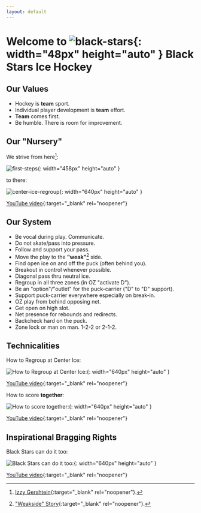 ```yaml
---
layout: default
---
```

<link rel="stylesheet" href="/style.css">

# Welcome to ![black-stars](https://github.com/user-attachments/assets/a0a1b503-7293-4040-94b2-f1fab3a1d379){: width="48px" height="auto" } Black Stars Ice Hockey 

## Our Values

- Hockey is **team** sport.
- Individual player development is **team** effort.
- **Team** comes first.
- Be humble. There is room for improvement.

## Our "Nursery"

We strive from here[^2]:

![first-steps](https://github.com/user-attachments/assets/e9728cd9-4861-4622-b5aa-d0b053ae36a0){: width="458px" height="auto" }

to there:

![center-ice-regroup](https://github.com/user-attachments/assets/9faa6bf5-35a3-4ba0-a658-482aaf9403d7){: width="640px" height="auto" }

[YouTube video](https://youtu.be/xUTFwUlOSwE){:target="_blank" rel="noopener"}

## Our System

- Be vocal during play. Communicate.
- Do not skate/pass into pressure.
- Follow and support your pass.
- Move the play to the **"weak"**[^1] side.
- Find open ice on and off the puck (often behind you).
- Breakout in control whenever possible.
- Diagonal pass thru neutral ice.
- Regroup in all three zones (in OZ "activate D").
- Be an "option"/"outlet" for the puck-carrier ("D" to "D" support).
- Support puck-carrier everywhere especially on break-in.
- OZ play from behind opposing net. 
- Get open on high slot.
- Net presence for rebounds and redirects.
- Backcheck hard on the puck.
- Zone lock or man on man. 1-2-2 or 2-1-2.

## Technicalities

How to Regroup at Center Ice:

![How to Regroup at Center Ice:](https://github.com/user-attachments/assets/b8e1d5f2-ae65-4656-8046-1ecd12b7bbda){: width="640px" height="auto" }

[YouTube video](https://youtu.be/GZMWYcK2a88){:target="_blank" rel="noopener"}

How to score **together**:

![How to score **together**:](https://github.com/user-attachments/assets/86e58883-bbe9-43c7-b874-de3b2f4caddb){: width="640px" height="auto" }

[YouTube video](https://youtu.be/Kxry7RQze2A){:target="_blank" rel="noopener"}

## Inspirational Bragging Rights

Black Stars can do it too:

![Black Stars can do it too:](https://github.com/user-attachments/assets/88bc9a02-6a70-48b7-a2aa-baea7b2e6922){: width="640px" height="auto" }

[YouTube video](https://youtu.be/RfcR5b3mmuM){:target="_blank" rel="noopener"}

[^1]: ["Weakside" Story](https://theweaksidestory.wordpress.com/2022/01/23/the-weak-side-story/){:target="_blank" rel="noopener"}.

[^2]: [Izzy Gershtein](https://arcadiaknights.com/sports/womens-ice-hockey/roster/izzy-gershtein/6717){:target="_blank" rel="noopener"}.

